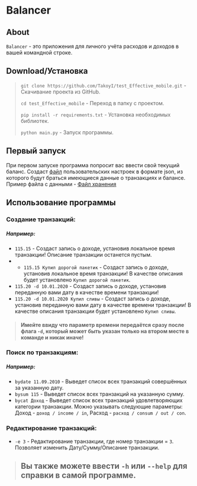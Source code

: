 # Balanсer
## About
`Balanсer` - это приложения для личного учёта расходов и доходов в вашей командной строке.
## Download/Установка
> `git clone https://github.com/TakoyI/test_Effective_mobile.git` - Скачивание проекта из GitHub.
>
> `cd test_Effective_mobile` - Переход в папку с проектом.
>
> `pip install -r requirements.txt` - Установка необходимых библиотек.
>
> `python main.py` - Запуск программы.
## Первый запуск
При первом запуске программа попросит вас ввести свой текущий баланс. Создаст [файл](test_user_data.json) пользовательских настроек в формате json, из которого будут браться имеющиеся данные о транзакциях и балансе.
Пример файла с данными - [Файл хранения](test_user_data.json)

## Использование программы
### Создание транзакций:
##### Например:
+ `115.15` - Создаст запись о доходе, установив локальное время транзакции! Описание транзакции останется пустым.
+ + `115.15 Купил дорогой пакетик` - Создаст запись о доходе, установив локальное время транзакции! В качестве описания будет установлено `Купил дорогой пакетик`.
+ `115.20 -d 10.01.2020` - Создаст запись о доходе, установив переданную вами дату в качестве времени транзакции! 
+ `115.20 -d 10.01.2020 Купил сливы` - Создаст запись о доходе, установив переданную вами дату в качестве времени транзакции! В качестве описания транзакции будет установлено `Купил сливы`.
> #### Имейте ввиду что параметр времени передаётся сразу после флага `-d`, который может быть указан только на втором месте в команде и никак иначе!

### Поиск по транзакциям:
##### Например:
+ `bydate 11.09.2010` - Выведет список всех транзакций совершённых за указанную дату.
+ `bysum 115` - Выведет список всех транзакций на указанную сумму.
+ `bycat Доход` - Выведет список всех транзакций удовлетворяющих категории транзакции. Можно указывать следующие параметры: Доход - `доход / income / in`, Расход - `расход / consum / out / con`.

### Редактирование транзакций:
+ `-e 3` - Редактирование транзакции, где номер транзакции = `3`. Позволяет изменить Дату/Сумму/Описание транзакции.

> ## Вы также можете ввести `-h` или `--help` для справки в самой программе.